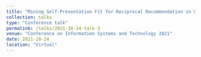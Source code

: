 ```yaml
---
title: "Mining Self-Presentation Fit for Reciprocal Recommendation in Online Dating: A Two-Stage Attention-based Approach"
collection: talks
type: "Conference talk"
permalink: /talks/2021-10-24-talk-3
venue: "Conference on Information Systems and Technology 2021"
date: 2021-10-24
location: "Virtual"
---
```


